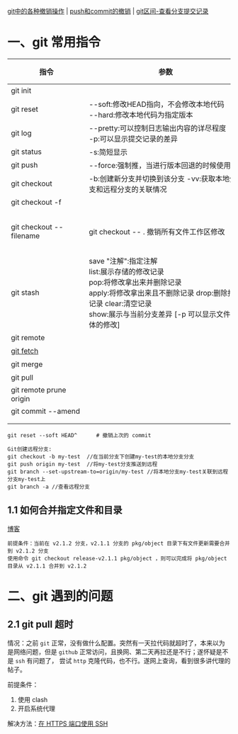 [git中的各种撤销操作](https://segmentfault.com/a/1190000011910766)
| [push和commit的撤销](https://blog.51cto.com/u_15328720/3384011)
| [git区间-查看分支提交记录](https://blog.csdn.net/weixin_35193131/article/details/113491119)

# 一、git 常用指令

| <div style="width: 120pt">指令</div>                                  | <div style="width: 260pt">参数</div>                                                                                                          | <div style="width: 260pt">描述</div>                                                  | 示例 |
|---------------------------------------------------------------------|---------------------------------------------------------------------------------------------------------------------------------------------|-------------------------------------------------------------------------------------|----|
| git init                                                            |                                                                                                                                             | 在当前目录新建一个git代码库                                                                     |    |
| git reset                                                           | --soft:修改HEAD指向，不会修改本地代码 </br>--hard:修改本地代码为指定版本                                                                                            | 撤销git push操作                                                                        |    |
| git log                                                             | --pretty:可以控制日志输出内容的详尽程度 </br>-p:可以显示提交记录的差异                                                                                                | 默认展示所有提交记录，可以选择远程仓库和分支，也可以选择                                                        |    |
| git status                                                          | -s:简短显示                                                                                                                                     | 显示工作区和暂存区的差异                                                                        |    |
| git push                                                            | --force:强制推，当进行版本回退的时候使用                                                                                                                    | 更新操作                                                                                |    |
| git checkout                                                        | -b:创建新分支并切换到该分支  -vv:获取本地分支和远程分支的关联情况                                                                                                       | 切换分支                                                                                |    |
| git checkout -f                                                     |                                                                                                                                             | 【放弃工作区和暂存区的所有修改】                                                                    |    |
| git checkout --filename                                             | git checkout -- . 撤销所有文件工作区修改                                                                                                               | 【撤销工作区的修改】可以将工作区的代码（N）恢复为之前的版本（N-1），需要指定文件目录。如果后悔可以在IDE中右击选择历史记录升版本到N。只能修改被git追踪的文件 |    |
| git stash                                                           | save "注解":指定注解 </br>list:展示存储的修改记录 </br>pop:将修改拿出来并删除记录 </br>apply:将修改拿出来且不删除记录 drop:删除指定记录 clear:清空记录 </br>show:展示与当前分支差异 [-p 可以显示文件具体的修改] | 【工作区修改暂存到堆栈】可以将git以跟踪的工作区中的修改代码暂存到内存中（先进后出），也可以在之后拿出来                               |    |
| git remote                                                          |                                                                                                                                             | 查看远程仓库                                                                              |    |
| [git fetch](https://blog.csdn.net/qh_java/article/details/77969010) |                                                                                                                                             | 拉取远程代码                                                                              |    |
| git merge                                                           |                                                                                                                                             | 合并指定分支到当前分支                                                                         |    |
| git pull                                                            |                                                                                                                                             | git pull 相当于 git fetch+git merge                                                    |    |
| git remote prune origin                                             |                                                                                                                                             | 在本地删除远程库中已经删除的分支                                                                    |    |
| git commit --amend                                                  |                                                                                                                                             | 进入最后一次 commit 的详情信息中更改                                                              |    |
|                                                                     |                                                                                                                                             |                                                                                     |    |
|                                                                     |                                                                                                                                             |                                                                                     |    |

```shell
git reset --soft HEAD^      # 撤销上次的 commit 
```

```text
Git创建远程分支:
git checkout -b my-test  //在当前分支下创建my-test的本地分支分支
git push origin my-test  //将my-test分支推送到远程
git branch --set-upstream-to=origin/my-test //将本地分支my-test关联到远程分支my-test上   
git branch -a //查看远程分支 
```

## 1.1 如何合并指定文件和目录

[博客](https://juejin.cn/post/6844903598241873928)

```text
前提条件：当前在 v2.1.2 分支，v2.1.1 分支的 pkg/object 目录下有文件更新需要合并到 v2.1.2 分支
使用命令 git checkout release-v2.1.1 pkg/object ，则可以完成将 pkg/object 目录从 v2.1.1 合并到 v2.1.2 
```

# 二、git 遇到的问题

## 2.1 git pull 超时

情况：之前 `git` 正常，没有做什么配置。突然有一天拉代码就超时了，本来以为是网络问题，但是 `github`
正常访问，且换网、第二天再拉还是不行；遂怀疑是不是 `ssh` 有问题了，
尝试 `http` 克隆代码，也不行。遂网上查询，看到很多讲代理的帖子。

前提条件：

1. 使用 clash
2. 开启系统代理

解决方法：[在 HTTPS 端口使用 SSH](https://docs.github.com/zh/authentication/troubleshooting-ssh/using-ssh-over-the-https-port "在 HTTPS 端口使用 SSH")

